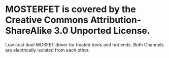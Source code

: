 # MOSTERFET is covered by the Creative Commons Attribution-ShareAlike 3.0 Unported License.
 Low cost duel MOSFET driver for heated beds and hot ends.  Both Channels are electrically isolated from each other. 
 
